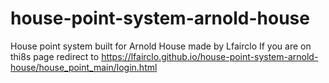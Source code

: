 # house-point-system-arnold-house
House point system built for Arnold House made by Lfairclo
If you are on thi8s page redirect to https://lfairclo.github.io/house-point-system-arnold-house/house_point_main/login.html

